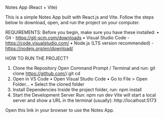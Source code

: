 Notes App (React + Vite)

This is a simple Notes App built with React.js and Vite.
Follow the steps below to download, open, and run the project on your computer.

REQUIREMENTS:
Before you begin, make sure you have these installed:
•	Git - https://git-scm.com/downloads
•	Visual Studio Code - https://code.visualstudio.com/
•	Node.js (LTS version recommended) - https://nodejs.org/en/download/

HOW TO RUN THE PROJECT?
1. Clone the Repository
  Open Command Prompt / Terminal and run:
                git clone https://github.com/<your-username>/<repo-name>.git
                cd <repo-name>
2. Open in VS Code
    • Open Visual Studio Code
    • Go to File > Open Folder...
    • Select the cloned folder
3. Install Dependencies
   Inside the project folder, run:
                npm install
4. Start the Development Server
    Run:
        npm run dev
  Vite will start a local server and show a URL in the terminal (usually):
 http://localhost:5173

Open this link in your browser to use the Notes App.

